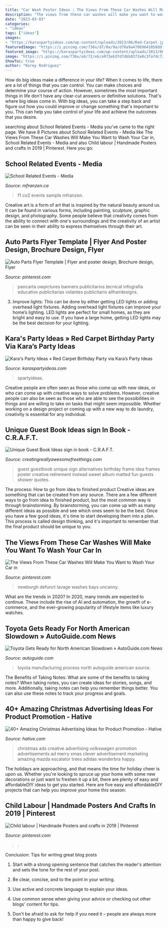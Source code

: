 ```yaml
---
title: "Car Wash Poster Ideas : The Views From These Car Washes Will Make You Want To Wash Your Car In"
description: "The views from these car washes will make you want to wash your car in"
date: "2023-03-03"
categories:
- "ideas"
tags: ["ideas"]
images:
- "https://karaspartyideas.com/wp-content/uploads/2013/06/Red-Carpet.jpg"
featuredImage: "https://i.pinimg.com/736x/d7/0a/9a/d70a9a47869641058ddf894064be4aa8.jpg"
featured_image: "https://karaspartyideas.com/wp-content/uploads/2013/06/Red-Carpet.jpg"
image: "https://i.pinimg.com/736x/a9/72/eb/a972eb3fd7dbb0372e0c3fa7dc729a9e.jpg"
ShowToc: true
author: "Korey Rodriguez"
---
```



How do big ideas make a difference in your life?
When it comes to life, there are a lot of things that you can control. You can make choices and determine your course of action. However, sometimes the most important things in life don't have any clear-cut answers or definitive solutions. That's where big ideas come in. With big ideas, you can take a step back and figure out how you could improve or change something that's important to you. This can help you take control of your life and achieve the outcomes that you desire.

	

		
searching about School Related Events - Media you've came to the right page. We have 8 Pictures about School Related Events - Media like The Views From These Car Washes Will Make You Want to Wash Your Car in, School Related Events - Media and also Child labour | Handmade Posters and crafts in 2019 | Pinterest. Here you go:
		
    
## School Related Events - Media

<img loading=lazy src="http://mfranzen.ca/images/pics/events/co2-f1-car-4-l.jpg" onerror="this.onerror=null;this.src='https://tse3.mm.bing.net/th?id=OIP.Rtihqxuc9Y5Harkm3XDZzQHaEb&amp;pid=15.1';" alt="School Related Events - Media">

_Source: mfranzen.ca_

>f1 co2 events sample mfranzen. 

	

Creative art is a form of art that is inspired by the natural beauty around us. It can be found in various forms, including painting, sculpture, graphic design, and photography. Some people believe that creativity comes from the ability to connect with one's surroundings and the creativity of an artist can be seen in their ability to express themselves through their art.

    
## Auto Parts Flyer Template | Flyer And Poster Design, Brochure Design, Flyer

<img loading=lazy src="https://i.pinimg.com/736x/a9/72/eb/a972eb3fd7dbb0372e0c3fa7dc729a9e.jpg" onerror="this.onerror=null;this.src='https://tse3.mm.bing.net/th?id=OIP.Bpuhy5WGZduaW3pSamFSpwHaRF&amp;pid=15.1';" alt="Auto Parts Flyer Template | Flyer and poster design, Brochure design, Flyer">

_Source: pinterest.com_

>pancarta owpictures banners publicitarios tecnical infografia educativo publicitarias volantes publicitario allhairdesigns. 

	

3. Improve lights: This can be done by either getting LED lights or adding overhead light fixtures.
Adding overhead light fixtures can improve your home’s lighting. LED lights are perfect for small homes, as they are bright and easy to use. If you have a large home, getting LED lights may be the best decision for your lighting.

    
## Kara&#039;s Party Ideas » Red Carpet Birthday Party Via Kara’s Party Ideas

<img loading=lazy src="https://karaspartyideas.com/wp-content/uploads/2013/06/Red-Carpet.jpg" onerror="this.onerror=null;this.src='https://tse3.mm.bing.net/th?id=OIP.oDyFFlR-MBZRjT0f8YrWzAHaLF&amp;pid=15.1';" alt="Kara&#039;s Party Ideas » Red Carpet Birthday Party via Kara’s Party Ideas">

_Source: karaspartyideas.com_

>spartyideas. 

	

Creative people are often seen as those who come up with new ideas, or who can come up with creative ways to solve problems. However, creative people can also be seen as those who are able to see the possibilities in things and are willing to take on tasks that might seem impossible. Whether working on a design project or coming up with a new way to do laundry, creativity is essential for any individual.

    
## Unique Guest Book Ideas sign In Book - C.R.A.F.T.

<img loading=lazy src="http://creatingreallyawesomefreethings.com/wp-content/uploads/2012/05/IMG_06971.jpg" onerror="this.onerror=null;this.src='https://tse4.mm.bing.net/th?id=OIP.og7GrinOQBePtj2uRHrgNgHaJ4&amp;pid=15.1';" alt="Unique Guest Book Ideas sign in book - C.R.A.F.T.">

_Source: creatingreallyawesomefreethings.com_

>guest guestbook unique sign alternatives birthday frame idea frames poster creative retirement instead sweet album matted fun guests shower quotes. 

	

The process: How to go from idea to finished product
Creative ideas are something that can be created from any source. There are a few different ways to go from idea to finished product, but the most common way is through brainstorming. By brainstorming, you can come up with as many different ideas as possible and see which ones seem to be the best. Once you have a few good ideas, it's time to start developing them into a plan. This process is called design thinking, and it's important to remember that the final product should be unique to you.

    
## The Views From These Car Washes Will Make You Want To Wash Your Car In

<img loading=lazy src="https://i.pinimg.com/736x/d7/0a/9a/d70a9a47869641058ddf894064be4aa8.jpg" onerror="this.onerror=null;this.src='https://tse1.mm.bing.net/th?id=OIP.XkOtTbmi_n7k_d_XC_HIxwHaE8&amp;pid=15.1';" alt="The Views From These Car Washes Will Make You Want to Wash Your Car in">

_Source: pinterest.com_

>newburgh defunct lavage washes bays uncanny. 

	

What are the trends in 2020?
In 2020, many trends are expected to continue. These include the rise of AI and automation, the growth of e-commerce, and the ever-growing popularity of lifestyle items like luxury watches.

    
## Toyota Gets Ready For North American Slowdown » AutoGuide.com News

<img loading=lazy src="https://www.autoguide.com/auto-news/wp-content/uploads/2011/03/Toyota-Manufacturing1-1024x681.jpg" onerror="this.onerror=null;this.src='https://tse2.mm.bing.net/th?id=OIP.svx4eu_Yd6-gjC9srJx12QHaE7&amp;pid=15.1';" alt="Toyota Gets Ready for North American Slowdown » AutoGuide.com News">

_Source: autoguide.com_

>toyota manufacturing process north autoguide american source. 

	

The Benefits of Taking Notes: What are some of the benefits to taking notes?
When taking notes, you can create ideas for stories, songs, and more. Additionally, taking notes can help you remember things better. You can also use these notes to track your progress and goals.

    
## 40+ Amazing Christmas Advertising Ideas For Product Promotion - Hative

<img loading=lazy src="https://hative.com/wp-content/uploads/2013/10/xmas-ads/volkswagen-christmas-ads-13.jpg" onerror="this.onerror=null;this.src='https://tse3.mm.bing.net/th?id=OIP.9u22e8ZPbG8v5y6oM_I9wwHaKn&amp;pid=15.1';" alt="40+ Amazing Christmas Advertising Ideas for Product Promotion - Hative">

_Source: hative.com_

>christmas ads creative advertising volkswagen promotion advertisements ad merry xmas clever advertisement marketing amazing mazda escalator trees adidas wonderbra happy. 

	

The holidays are approaching, and that means the time for holiday cheer is upon us. Whether you're looking to spruce up your home with some new decorations or just want to freshen it up a bit, there are plenty of easy and affordableDIY ideas to get you started. Here are five easy and affordableDIY projects that can help you improve your home this season: 

    
## Child Labour | Handmade Posters And Crafts In 2019 | Pinterest

<img loading=lazy src="https://i.pinimg.com/736x/71/d2/05/71d20590eb026d165aebdbb630438db8--child-rights-child-labour.jpg?b=t" onerror="this.onerror=null;this.src='https://tse4.mm.bing.net/th?id=OIP.THpymGuT8kjrS4lY2-2jTgAAAA&amp;pid=15.1';" alt="Child labour | Handmade Posters and crafts in 2019 | Pinterest">

_Source: pinterest.com_

>. 

	

Conclusion: Tips for writing great blog posts
1. Start with a strong opening sentence that catches the reader's attention and sets the tone for the rest of your post.
2. Be clear, concise, and to the point in your writing.

3. Use active and concrete language to explain your ideas. 
4. Use common sense when giving your advice or checking out other blogs' content for tips. 
5. Don't be afraid to ask for help if you need it – people are always more than happy to give back!

